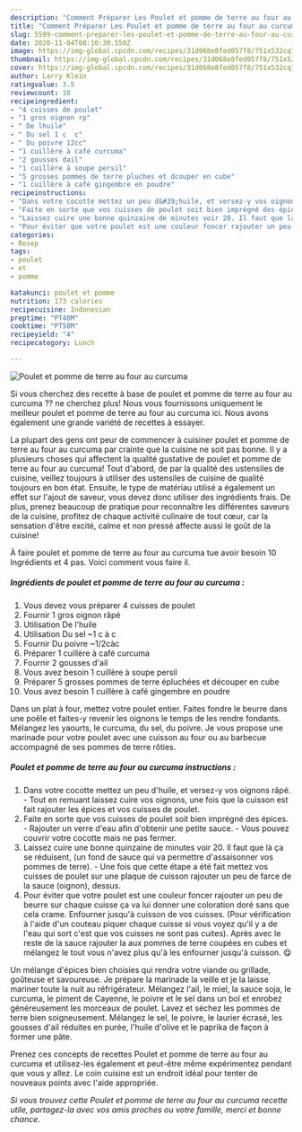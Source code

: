 ```yaml
---
description: "Comment Préparer Les Poulet et pomme de terre au four au curcuma"
title: "Comment Préparer Les Poulet et pomme de terre au four au curcuma"
slug: 5599-comment-preparer-les-poulet-et-pomme-de-terre-au-four-au-curcuma
date: 2020-11-04T08:10:30.550Z
image: https://img-global.cpcdn.com/recipes/31d068e8fed057f8/751x532cq70/poulet-et-pomme-de-terre-au-four-au-curcuma-photo-principale-de-la-recette.jpg
thumbnail: https://img-global.cpcdn.com/recipes/31d068e8fed057f8/751x532cq70/poulet-et-pomme-de-terre-au-four-au-curcuma-photo-principale-de-la-recette.jpg
cover: https://img-global.cpcdn.com/recipes/31d068e8fed057f8/751x532cq70/poulet-et-pomme-de-terre-au-four-au-curcuma-photo-principale-de-la-recette.jpg
author: Larry Klein
ratingvalue: 3.5
reviewcount: 10
recipeingredient:
- "4 cuisses de poulet"
- "1 gros oignon rp"
- " De lhuile"
- " Du sel 1 c  c"
- " Du poivre 12cc"
- "1 cuillère à café curcuma"
- "2 gousses dail"
- "1 cuillère à soupe persil"
- "5 grosses pommes de terre pluches et dcouper en cube"
- "1 cuillère à café gingembre en poudre"
recipeinstructions:
- "Dans votre cocotte mettez un peu d&#39;huile, et versez-y vos oignons râpé. Tout en remuant laissez cuire vos oignons, une fois que la cuisson est fait rajouter les épices et vos cuisses de poulet."
- "Faite en sorte que vos cuisses de poulet soit bien imprégné des épices. Rajouter un verre d&#39;eau afin d&#39;obtenir une petite sauce. Vous pouvez couvrir votre cocotte mais ne pas fermer."
- "Laissez cuire une bonne quinzaine de minutes voir 20. Il faut que là ça se réduisent, (un fond de sauce qui va permettre d&#39;assaisonner vos pommes de terre). Une fois que cette étape a été fait mettez vos cuisses de poulet sur une plaque de cuisson rajouter un peu de farce de la sauce (oignon), dessus."
- "Pour éviter que votre poulet est une couleur foncer rajouter un peu de beurre sur chaque cuisse ça va lui donner une coloration doré sans que cela crame. Enfourner jusqu&#39;à cuisson de vos cuisses. (Pour vérification à l&#39;aide d&#39;un couteau piquer chaque cuisse si vous voyez qu&#39;il y a de l&#39;eau qui sort c&#39;est que vos cuisses ne sont pas cuites). Après avec le reste de la sauce rajouter la aux pommes de terre coupées en cubes et mélangez le tout vous n&#39;avez plus qu&#39;à les enfourner jusqu&#39;à cuisson. 😋"
categories:
- Resep
tags:
- poulet
- et
- pomme

katakunci: poulet et pomme 
nutrition: 173 calories
recipecuisine: Indonesian
preptime: "PT40M"
cooktime: "PT58M"
recipeyield: "4"
recipecategory: Lunch

---
```



![Poulet et pomme de terre au four au curcuma](https://img-global.cpcdn.com/recipes/31d068e8fed057f8/751x532cq70/poulet-et-pomme-de-terre-au-four-au-curcuma-photo-principale-de-la-recette.jpg)

Si vous cherchez des recette à base de poulet et pomme de terre au four au curcuma ?? ne cherchez plus! Nous vous fournissons uniquement le meilleur poulet et pomme de terre au four au curcuma ici. Nous avons également une grande variété de recettes à essayer.

La plupart des gens ont peur de commencer à cuisiner poulet et pomme de terre au four au curcuma par crainte que la cuisine ne soit pas bonne. Il y a plusieurs choses qui affectent la qualité gustative de poulet et pomme de terre au four au curcuma! Tout d'abord, de par la qualité des ustensiles de cuisine, veillez toujours à utiliser des ustensiles de cuisine de qualité toujours en bon état. Ensuite, le type de matériau utilisé a également un effet sur l'ajout de saveur, vous devez donc utiliser des ingrédients frais. De plus, prenez beaucoup de pratique pour reconnaître les différentes saveurs de la cuisine, profitez de chaque activité culinaire de tout cœur, car la sensation d'être excité, calme et non pressé affecte aussi le goût de la cuisine!

<!--inarticleads1-->

À faire poulet et pomme de terre au four au curcuma tue avoir besoin 10 Ingrédients et 4 pas. Voici comment vous faire il.

##### Ingrédients de poulet et pomme de terre au four au curcuma :

1. Vous devez vous préparer 4 cuisses de poulet
1. Fournir 1 gros oignon râpé
1. Utilisation  De l&#39;huile
1. Utilisation  Du sel ~1 c à c
1. Fournir  Du poivre ~1/2càc
1. Préparer 1 cuillère à café curcuma
1. Fournir 2 gousses d&#39;ail
1. Vous avez besoin 1 cuillère à soupe persil
1. Préparer 5 grosses pommes de terre épluchées et découper en cube
1. Vous avez besoin 1 cuillère à café gingembre en poudre


Dans un plat à four, mettez votre poulet entier. Faites fondre le beurre dans une poêle et faites-y revenir les oignons le temps de les rendre fondants. Mélangez les yaourts, le curcuma, du sel, du poivre. Je vous propose une marinade pour votre poulet avec une cuisson au four ou au barbecue accompagné de ses pommes de terre rôties. 

<!--inarticleads2-->

##### Poulet et pomme de terre au four au curcuma instructions :

1. Dans votre cocotte mettez un peu d&#39;huile, et versez-y vos oignons râpé. - Tout en remuant laissez cuire vos oignons, une fois que la cuisson est fait rajouter les épices et vos cuisses de poulet.
1. Faite en sorte que vos cuisses de poulet soit bien imprégné des épices. - Rajouter un verre d&#39;eau afin d&#39;obtenir une petite sauce. - Vous pouvez couvrir votre cocotte mais ne pas fermer.
1. Laissez cuire une bonne quinzaine de minutes voir 20. Il faut que là ça se réduisent, (un fond de sauce qui va permettre d&#39;assaisonner vos pommes de terre). - Une fois que cette étape a été fait mettez vos cuisses de poulet sur une plaque de cuisson rajouter un peu de farce de la sauce (oignon), dessus.
1. Pour éviter que votre poulet est une couleur foncer rajouter un peu de beurre sur chaque cuisse ça va lui donner une coloration doré sans que cela crame. Enfourner jusqu&#39;à cuisson de vos cuisses. (Pour vérification à l&#39;aide d&#39;un couteau piquer chaque cuisse si vous voyez qu&#39;il y a de l&#39;eau qui sort c&#39;est que vos cuisses ne sont pas cuites). Après avec le reste de la sauce rajouter la aux pommes de terre coupées en cubes et mélangez le tout vous n&#39;avez plus qu&#39;à les enfourner jusqu&#39;à cuisson. 😋


Un mélange d&#39;épices bien choisies qui rendra votre viande ou grillade, goûteuse et savoureuse. Je prépare la marinade la veille et je la laisse mariner toute la nuit au réfrigérateur. Mélangez l&#39;ail, le miel, la sauce soja, le curcuma, le piment de Cayenne, le poivre et le sel dans un bol et enrobez généreusement les morceaux de poulet. Lavez et séchez les pommes de terre bien soigneusement. Mélangez le sel, le poivre, le laurier écrasé, les gousses d&#39;ail réduites en purée, l&#39;huile d&#39;olive et le paprika de façon à former une pâte. 

<!--inarticleads1-->

<p>
Prenez ces concepts de recettes Poulet et pomme de terre au four au curcuma et utilisez-les également et peut-être même expérimentez pendant que vous y allez. Le coin cuisine est un endroit idéal pour tenter de nouveaux points avec l'aide appropriée.
</p>

<p>
<i>Si vous trouvez cette Poulet et pomme de terre au four au curcuma recette utile, partagez-la avec vos amis proches ou votre famille, merci et bonne chance.</i>
</p>
